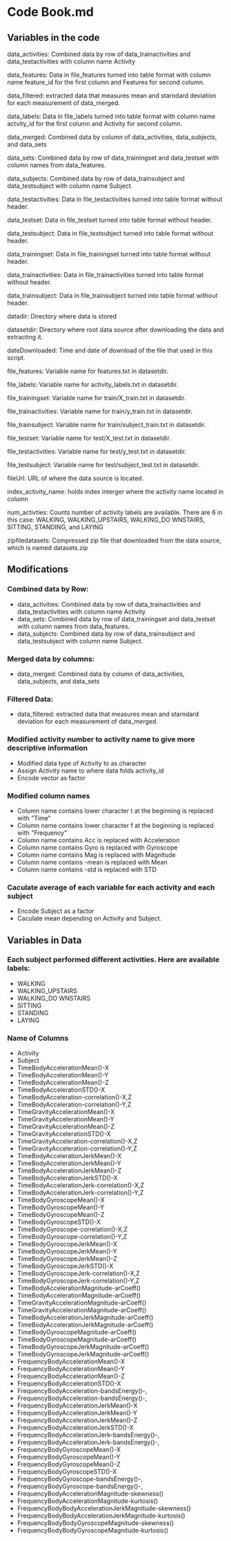 # Code Book.md

## Variables in the code
data_activities: Combined data by row of data_trainactivities and data_testactivities with column name Activity

data_features: Data in file_features turned into table format with column name feature_id for the first column and Features for second column.

data_filtered: extracted data that measures mean and starndard deviation for each measurement of data_merged.

data_labels: Data in file_labels turned into table format with column name actvity_id for the first column and Activity for second column.

data_merged: Combined data by column of data_activities, data_subjects, and data_sets

data_sets: Combined data by row of data_trainingset and data_testset with column names from data_features.

data_subjects: Combined data by row of data_trainsubject and data_testsubject with column name Subject.

data_testactivities: Data in file_testactivities turned into table format without header.

data_testset: Data in file_testset turned into table format without header.

data_testsubject: Data in file_testsubject turned into table format without header.

data_trainingset: Data in file_trainingset turned into table format without header.

data_trainactivities:  Data in file_trainactivities turned into table format without header.

data_trainsubject: Data in file_trainsubject turned into table format without header.

datadir: Directory where data is stored

datasetdir: Directory where root data source after downloading the data and extracting it.

dateDownloaded: Time and date of download of the file that used in this script.

file_features: Variable name for features.txt in datasetdir.

file_labels: Variable name for activity_labels.txt in datasetdir.

file_trainingset: Variable name for train/X_train.txt in datasetdir.

file_trainactivities: Variable name for train/y_train.txt in datasetdir.

file_trainsubject: Variable name for train/subject_train.txt in datasetdir.

file_testset: Variable name for test/X_test.txt in datasetdir.

file_testactivities: Variable name for test/y_test.txt in datasetdir.

file_testsubject: Variable name for test/subject_test.txt in datasetdir.

fileUrl: URL of where the data source is located.

index_activity_name: holds index interger where the activity name located in column

num_activties: Counts number of activity labels are available.  There are 6 in this case: WALKING, WALKING_UPSTAIRS, WALKING_DO WNSTAIRS, SITTING, STANDING, and LAYING

zipfiledatasets: Compressed zip file that downloaded from the data source, which is named datasets.zip


## Modifications
### Combined data by Row:
* data_activities: Combined data by row of data_trainactivities and data_testactivities with column name Activity
* data_sets: Combined data by row of data_trainingset and data_testset with column names from data_features.
* data_subjects: Combined data by row of data_trainsubject and data_testsubject with column name Subject.

### Merged data by columns:
* data_merged: Combined data by column of data_activities, data_subjects, and data_sets

### Filtered Data:
* data_filtered: extracted data that measures mean and starndard deviation for each measurement of data_merged.

### Modified activity number to activity name to give more descriptive information
* Modified data type of Activity to as.character
* Assign Activity name to where data folds activity_id
* Encode vector as factor

### Modified column names
*  Column name contains lower character t at the beginning is replaced with "Time"
*  Column name contains lower character f at the beginning is replaced with "Frequency"
*  Column name contains Acc is replaced with Acceleration
*  Column name contains Gyro is replaced with Gyroscope
*  Column name contains Mag is replaced with Magnitude
*  Column name contains -mean is replaced with Mean
*  Column name contains -std is replaced with STD

### Caculate average of each variable for each activity and each subject
*  Encode Subject as a factor
*  Caculate mean depending on Activity and Subject.

## Variables in Data
### Each subject performed  different activities.  Here are available labels:
* WALKING
* WALKING_UPSTAIRS
* WALKING_DO WNSTAIRS
* SITTING 
* STANDING
* LAYING

### Name of Columns
* Activity
* Subject
* TimeBodyAccelerationMean()-X
* TimeBodyAccelerationMean()-Y
* TimeBodyAccelerationMean()-Z
* TimeBodyAccelerationSTD()-X
* TimeBodyAcceleration-correlation()-X,Z
* TimeBodyAcceleration-correlation()-Y,Z
* TimeGravityAccelerationMean()-X
* TimeGravityAccelerationMean()-Y
* TimeGravityAccelerationMean()-Z
* TimeGravityAccelerationSTD()-X
* TimeGravityAcceleration-correlation()-X,Z
* TimeGravityAcceleration-correlation()-Y,Z
* TimeBodyAccelerationJerkMean()-X
* TimeBodyAccelerationJerkMean()-Y
* TimeBodyAccelerationJerkMean()-Z
* TimeBodyAccelerationJerkSTD()-X
* TimeBodyAccelerationJerk-correlation()-X,Z
* TimeBodyAccelerationJerk-correlation()-Y,Z
* TimeBodyGyroscopeMean()-X
* TimeBodyGyroscopeMean()-Y
* TimeBodyGyroscopeMean()-Z
* TimeBodyGyroscopeSTD()-X
* TimeBodyGyroscope-correlation()-X,Z
* TimeBodyGyroscope-correlation()-Y,Z
* TimeBodyGyroscopeJerkMean()-X
* TimeBodyGyroscopeJerkMean()-Y
* TimeBodyGyroscopeJerkMean()-Z
* TimeBodyGyroscopeJerkSTD()-X
* TimeBodyGyroscopeJerk-correlation()-X,Z
* TimeBodyGyroscopeJerk-correlation()-Y,Z
* TimeBodyAccelerationMagnitude-arCoeff()
* TimeBodyAccelerationMagnitude-arCoeff()
* TimeGravityAccelerationMagnitude-arCoeff()
* TimeGravityAccelerationMagnitude-arCoeff()
* TimeBodyAccelerationJerkMagnitude-arCoeff()
* TimeBodyAccelerationJerkMagnitude-arCoeff()
* TimeBodyGyroscopeMagnitude-arCoeff()
* TimeBodyGyroscopeMagnitude-arCoeff()
* TimeBodyGyroscopeJerkMagnitude-arCoeff()
* TimeBodyGyroscopeJerkMagnitude-arCoeff()
* FrequencyBodyAccelerationMean()-X
* FrequencyBodyAccelerationMean()-Y
* FrequencyBodyAccelerationMean()-Z
* FrequencyBodyAccelerationSTD()-X
* FrequencyBodyAcceleration-bandsEnergy()-,
* FrequencyBodyAcceleration-bandsEnergy()-,
* FrequencyBodyAccelerationJerkMean()-X
* FrequencyBodyAccelerationJerkMean()-Y
* FrequencyBodyAccelerationJerkMean()-Z
* FrequencyBodyAccelerationJerkSTD()-X
* FrequencyBodyAccelerationJerk-bandsEnergy()-,
* FrequencyBodyAccelerationJerk-bandsEnergy()-,
* FrequencyBodyGyroscopeMean()-X
* FrequencyBodyGyroscopeMean()-Y
* FrequencyBodyGyroscopeMean()-Z
* FrequencyBodyGyroscopeSTD()-X
* FrequencyBodyGyroscope-bandsEnergy()-,
* FrequencyBodyGyroscope-bandsEnergy()-,
* FrequencyBodyAccelerationMagnitude-skewness()
* FrequencyBodyAccelerationMagnitude-kurtosis()
* FrequencyBodyBodyAccelerationJerkMagnitude-skewness()
* FrequencyBodyBodyAccelerationJerkMagnitude-kurtosis()
* FrequencyBodyBodyGyroscopeMagnitude-skewness()
* FrequencyBodyBodyGyroscopeMagnitude-kurtosis()


